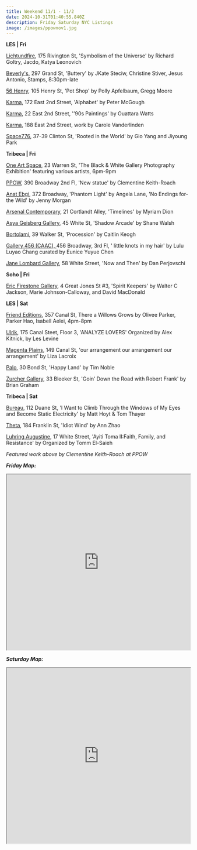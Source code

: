 ```yaml
---
title: Weekend 11/1 - 11/2
date: 2024-10-31T01:40:55.840Z
description: Friday Saturday NYC Listings
image: /images/ppownov1.jpg
---
```

**L﻿ES | Fri**

[Lichtundfire](https://www.lichtundfire.com/), 175 Rivington St, 'Symbolism of the Universe' by Richard Goltry, Jacdo, Katya Leonovich

[Beverly's](https://www.instagram.com/beverlysnyc), 297 Grand St, 'Buttery' by JKate Steciw, Christine Stiver, Jesus Antonio, Stamps, 8:30pm-late

[56 Henry](https://56henry.nyc/exhibitions/pot-shop), 105 Henry St, 'Pot Shop' by Polly Apfelbaum, Gregg Moore

[K﻿arma](https://karmakarma.org/exhibitions/peter-mcgough-ny-172-2024/), 172 East 2nd Street, 'Alphabet' by Peter McGough

[K﻿arma](https://karmakarma.org/exhibitions/ouattara-watts-ny-2024/), 22 East 2nd Street, '’90s Paintings' by Ouattara Watts

[K﻿arma](https://karmakarma.org/exhibitions/carole-vanderlinden-ny-188-2024/), 188 East 2nd Street, work by Carole Vanderlinden

[Space776](https://www.space776.com/gioyangandjiyoungpark), 37-39 Clinton St, 'Rooted in the World' by Gio Yang and Jiyoung Park

**T﻿ribeca | Fri**

[One Art Space](https://oneartspace.com/the-black-white-gallery-photography-exhibition-november-1-2-2024/), 23 Warren St, 'The Black & White Gallery Photography Exhibition' featuring various artists, 6pm-9pm

[PPOW](https://www.ppowgallery.com/exhibitions/clementine-keith-roach), 390 Broadway 2nd Fl, 'New statue' by Clementine Keith-Roach

[Anat Ebgi](https://anatebgi.com/), 372 Broadway, 'Phantom Light' by Angela Lane, 'No Endings for-the Wild' by Jenny Morgan

[Arsenal Contemporary](https://www.arsenalcontemporary.com/ny/exhib/detail/myriam-dion-timelines), 21 Cortlandt Alley, 'Timelines' by Myriam Dion

[Asya Geisberg Gallery](https://www.asyageisberggallery.com/exhibitions/shane-walsh2), 45 White St,  'Shadow Arcade' by Shane Walsh

[Bortolami](https://www.bortolamigallery.com/exhibitions/procession), 39 Walker St, 'Procession' by Caitlin Keogh

[Gallery 456 (CAAC), ](http://www.caacarts.org/dp/node/15?id=377)456 Broadway, 3rd Fl, ' little knots in my hair' by Lulu Luyao Chang curated by Eunice Yuyue Chen

[Jane Lombard Gallery](https://www.janelombardgallery.com/), 58 White Street, 'Now and Then' by Dan Perjovschi

**S﻿oho | Fri**

[Eric Firestone Gallery](https://www.ericfirestonegallery.com/exhibitions/spirit-keepers-walter-c-jackson-marie-johnson-calloway-and-david-macdonald), 4 Great Jones St #3, 'Spirit Keepers' by Walter C Jackson, Marie Johnson-Calloway, and David MacDonald

**L﻿ES | Sat**

[Friend Editions](https://www.instagram.com/friendeditions), 357 Canal St, There a Willows Grows by Olivee Parker, Parker Hao, Isabell Aelei, 4pm-8pm

[Ulrik](https://ulrik.nyc/), 175 Canal Steet, Floor 3, 'ANALYZE LOVERS' Organized by Alex Kitnick, by Les Levine

[Magenta Plains](https://magentaplains.com/exhibitions/liza-lacroix-our-arrangement-our-arrangement-our-arrangement), 149 Canal St, 'our arrangement our arrangement our arrangement' by Liza Lacroix

[P﻿alo](https://www.palogallery.com/), 30 Bond St, 'Happy Land' by Tim Noble

[Zurcher Gallery](https://www.galeriezurcher.com/november-2-december-23-brian-graham-goin-down-the-road-with-robert-frank), 33 Bleeker St, 'Goin’ Down the Road with Robert Frank' by Brian Graham

**T﻿ribeca | Sat**

[Bureau](https://bureau-inc.com/exhibitions/matt-hoyt-and-tom-thayer-2024), 112 Duane St, 'I Want to Climb Through the Windows of My Eyes and Become Static Electricity' by Matt Hoyt & Tom Thayer

[T﻿heta](https://www.theta.nyc/ann-zhao-idiot-wind), 184 Franklin St, 'Idiot Wind' by Ann Zhao

[Luhring Augustine](https://www.luhringaugustine.com/exhibitions/ayiti-toma-ii-faith-family-and-resistance), 17 White Street, 'Ayiti Toma II:Faith, Family, and Resistance' by Organized by Tomm El-Saieh

*F﻿eatured work above by Clementine Keith-Roach at PPOW*

***F﻿riday Map:***

<iframe src="https://www.google.com/maps/d/u/1/embed?mid=1n0CDlT9_LnusRpNNXAMz3rYLwF4vo0M&ehbc=2E312F" width="100%" height="480"></iframe>

***S﻿aturday Map:***

<iframe src="https://www.google.com/maps/d/u/1/embed?mid=1l8WuUy-L2_8AvXNSsYBVahZLS5FAjzY&ehbc=2E312F" width="100%" height="480"></iframe>